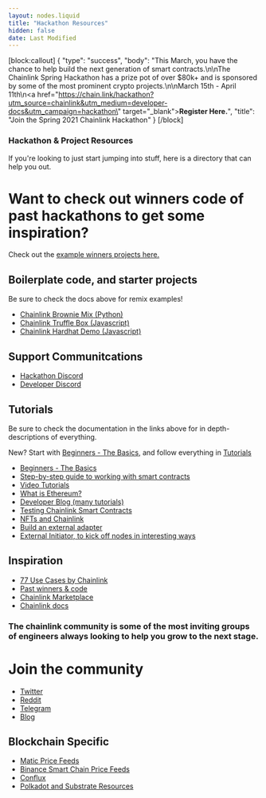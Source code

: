 ```yaml
---
layout: nodes.liquid
title: "Hackathon Resources"
hidden: false
date: Last Modified
---
```

[block:callout]
{
  "type": "success",
  "body": "This March, you have the chance to help build the next generation of smart contracts.\n\nThe Chainlink Spring Hackathon has a prize pot of over $80k+ and is sponsored by some of the most prominent crypto projects.\n\nMarch 15th - April 11th\n<a href=\"https://chain.link/hackathon?utm_source=chainlink&utm_medium=developer-docs&utm_campaign=hackathon\" target=\"_blank\"><b>Register Here.</b></a>",
  "title": "Join the Spring 2021 Chainlink Hackathon"
}
[/block]
### Hackathon & Project Resources

If you're looking to just start jumping into stuff, here is a directory that can help you out.

# Want to check out winners code of past hackathons to get some inspiration? 
Check out the <a href="https://docs.chain.link/docs/example-projects"> example winners projects here. </a>

## Boilerplate code, and starter projects

Be sure to check the docs above for remix examples!
- [Chainlink Brownie Mix (Python)](https://github.com/smartcontractkit/chainlink-mix)
- [Chainlink Truffle Box (Javascript)](https://github.com/smartcontractkit/box)
- [Chainlink Hardhat Demo (Javascript)](https://github.com/pappas999/chainlink-hardhat-box)

## Support Communitcations 

- [Hackathon Discord](https://discord.gg/h3AvTHj)
- [Developer Discord](https://discord.gg/2YHSAey)

## Tutorials

Be sure to check the documentation in the links above for in depth-descriptions of everything.

New? Start with [Beginners - The Basics](../beginners-tutorial), and follow everything in [Tutorials](../tutorials) 
- [Beginners - The Basics](../beginners-tutorial) 
- [Step-by-step guide to working with smart contracts](https://docs.chain.link/docs/example-walkthrough)
- [Video Tutorials](https://www.youtube.com/playlist?list=PLVP9aGDn-X0QwJVbQvuKr-zrh2_DV5M6J)
- [What is Ethereum?](https://www.youtube.com/playlist?list=PLVP9aGDn-X0QwJVbQvuKr-zrh2_DV5M6J)
- [Developer Blog (many tutorials)](https://blog.chain.link/tag/developers/)
- [Testing Chainlink Smart Contracts](https://blog.chain.link/testing-chainlink-smart-contracts/)
- [NFTs and Chainlink](https://blog.chain.link/build-deploy-and-sell-your-own-dynamic-nft/)
- [Build an external adapter](https://docs.chain.link/docs/developers)
 - [External Initiator, to kick off nodes in interesting ways](https://docs.chain.link/docs/initiators#external)

## Inspiration
- [77 Use Cases by Chainlink](https://blog.chain.link/44-ways-to-enhance-your-smart-contract-with-chainlink/)
- [Past winners & code](https://docs.chain.link/docs/example-projects)
- [Chainlink Marketplace](https://market.link/)
- [Chainlink docs](https://docs.chain.link/docs)

### The chainlink community is some of the most inviting groups of engineers always looking to help you grow to the next stage.

# Join the community
- [Twitter](https://mobile.twitter.com/chainlink)
- [Reddit](https://www.reddit.com/r/Chainlink/)
- [Telegram](https://t.me/chainlinkofficial)
- [Blog](https://blog.chain.link)

## Blockchain Specific

- [Matic Price Feeds](../matic-addresses) 
- [Binance Smart Chain Price Feeds](../binance-smart-chain-addresses) 
- [Conflux](https://github.com/Conflux-Network-Global/demo-cfx-chainlink)
- [Polkadot and Substrate Resources](https://docs.chain.link/docs/polkadot-and-substrate-resources)
